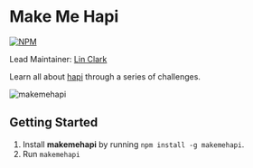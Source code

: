 # Make Me Hapi

[![NPM](https://nodei.co/npm/makemehapi.png?downloads=true&stars=true)](https://nodei.co/npm/makemehapi/)

Lead Maintainer: [Lin Clark](https://github.com/linclark)

Learn all about [hapi](http://hapijs.com) through a series of challenges.

![makemehapi](https://raw.github.com/hapijs/makemehapi/master/images/makemehapi.png)

## Getting Started

1. Install **makemehapi** by running `npm install -g makemehapi`.
2. Run `makemehapi`


